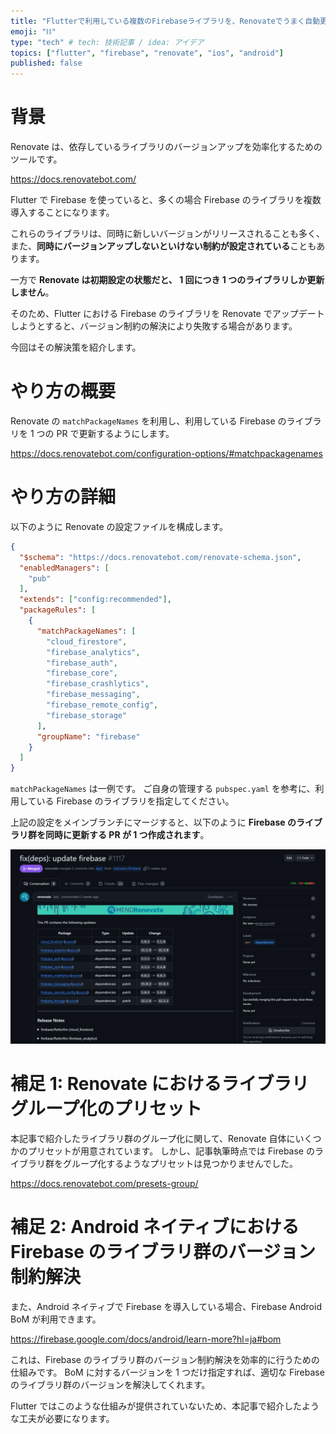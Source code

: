 ```yaml
---
title: "Flutterで利用している複数のFirebaseライブラリを、Renovateでうまく自動更新する"
emoji: "⛓"
type: "tech" # tech: 技術記事 / idea: アイデア
topics: ["flutter", "firebase", "renovate", "ios", "android"]
published: false
---
```


# 背景

Renovate は、依存しているライブラリのバージョンアップを効率化するためのツールです。

https://docs.renovatebot.com/

Flutter で Firebase を使っていると、多くの場合 Firebase のライブラリを複数導入することになります。

これらのライブラリは、同時に新しいバージョンがリリースされることも多く、また、**同時にバージョンアップしないといけない制約が設定されている**こともあります。

一方で **Renovate は初期設定の状態だと、 1 回につき 1 つのライブラリしか更新しません**。

そのため、Flutter における Firebase のライブラリを Renovate でアップデートしようとすると、バージョン制約の解決により失敗する場合があります。

今回はその解決策を紹介します。

# やり方の概要

Renovate の `matchPackageNames` を利用し、利用している Firebase のライブラリを 1 つの PR で更新するようにします。

https://docs.renovatebot.com/configuration-options/#matchpackagenames

# やり方の詳細

以下のように Renovate の設定ファイルを構成します。

```json:renovate.json
{
  "$schema": "https://docs.renovatebot.com/renovate-schema.json",
  "enabledManagers": [
    "pub"
  ],
  "extends": ["config:recommended"],
  "packageRules": [
    {
      "matchPackageNames": [
        "cloud_firestore",
        "firebase_analytics",
        "firebase_auth",
        "firebase_core",
        "firebase_crashlytics",
        "firebase_messaging",
        "firebase_remote_config",
        "firebase_storage"
      ],
      "groupName": "firebase"
    }
  ]
}
```

`matchPackageNames` は一例です。
ご自身の管理する `pubspec.yaml` を参考に、利用している Firebase のライブラリを指定してください。

上記の設定をメインブランチにマージすると、以下のように **Firebase のライブラリ群を同時に更新する PR が 1 つ作成されます**。

![](/images/group-flutter-firebase-libs-for-renovate/pr-updating-firebase-libraries.png)

# 補足 1: Renovate におけるライブラリグループ化のプリセット

本記事で紹介したライブラリ群のグループ化に関して、Renovate 自体にいくつかのプリセットが用意されています。
しかし、記事執筆時点では Firebase のライブラリ群をグループ化するようなプリセットは見つかりませんでした。

https://docs.renovatebot.com/presets-group/

# 補足 2: Android ネイティブにおける Firebase のライブラリ群のバージョン制約解決

また、Android ネイティブで Firebase を導入している場合、Firebase Android BoM が利用できます。

https://firebase.google.com/docs/android/learn-more?hl=ja#bom

これは、Firebase のライブラリ群のバージョン制約解決を効率的に行うための仕組みです。
BoM に対するバージョンを 1 つだけ指定すれば、適切な Firebase のライブラリ群のバージョンを解決してくれます。

Flutter ではこのような仕組みが提供されていないため、本記事で紹介したような工夫が必要になります。
